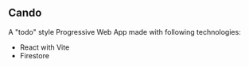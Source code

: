 ## Cando

A "todo" style Progressive Web App made with following technologies:

- React with Vite
- Firestore


<!--


### todo:
 - add last active date/time field to db
 - add bubbles with details of features for first use tour and add field in db for accomplished 
 - forgot password retrieval
 - remember me feature
 - add about info, maybe buy coffie button
 - nneed to sort list of lists
 - check for listname doesnt already exist when adding new list
 - add when deletinng list it also deletes associated tasks
 - switch main screen to next list
 - when last list deleted dont leave ghost localstorage list name
 - add number count numbers in parenthesis next to list names in list menu
 - give ability to delete your own account

 

-->

